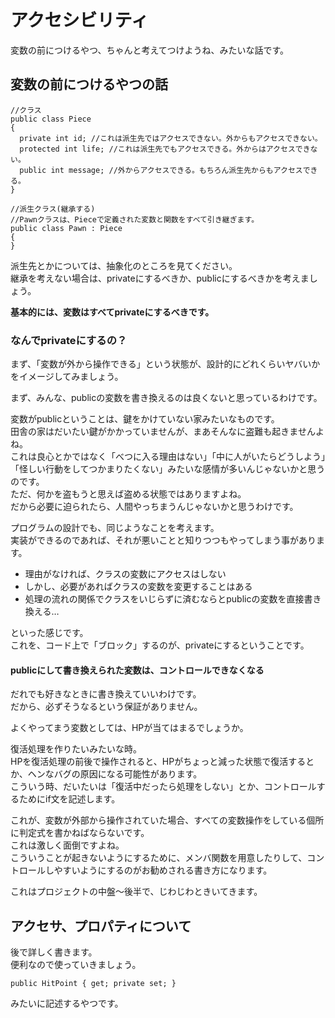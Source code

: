 # アクセシビリティ
変数の前につけるやつ、ちゃんと考えてつけようね、みたいな話です。

## 変数の前につけるやつの話

```
//クラス
public class Piece
{
  private int id; //これは派生先ではアクセスできない。外からもアクセスできない。
  protected int life; //これは派生先でもアクセスできる。外からはアクセスできない。
  public int message; //外からアクセスできる。もちろん派生先からもアクセスできる。
}

//派生クラス(継承する)
//Pawnクラスは、Pieceで定義された変数と関数をすべて引き継ぎます。
public class Pawn : Piece
{
}
```

派生先とかについては、抽象化のところを見てください。  
継承を考えない場合は、privateにするべきか、publicにするべきかを考えましょう。  

**基本的には、変数はすべてprivateにするべきです。**

### なんでprivateにするの？

まず、「変数が外から操作できる」という状態が、設計的にどれくらいヤバいかをイメージしてみましょう。  

まず、みんな、publicの変数を書き換えるのは良くないと思っているわけです。  

変数がpublicということは、鍵をかけていない家みたいなものです。  
田舎の家はだいたい鍵がかかっていませんが、まあそんなに盗難も起きませんよね。  
これは良心とかではなく「べつに入る理由はない」「中に人がいたらどうしよう」「怪しい行動をしてつかまりたくない」みたいな感情が多いんじゃないかと思うのです。  
ただ、何かを盗もうと思えば盗める状態ではありますよね。  
だから必要に迫られたら、人間やっちまうんじゃないかと思うわけです。  

プログラムの設計でも、同じようなことを考えます。  
実装ができるのであれば、それが悪いことと知りつつもやってしまう事があります。  
- 理由がなければ、クラスの変数にアクセスはしない
- しかし、必要があればクラスの変数を変更することはある
- 処理の流れの関係でクラスをいじらずに済むならとpublicの変数を直接書き換える…

といった感じです。  
これを、コード上で「ブロック」するのが、privateにするということです。  


#### publicにして書き換えられた変数は、コントロールできなくなる
だれでも好きなときに書き換えていいわけです。  
だから、必ずそうなるという保証がありません。  

よくやってまう変数としては、HPが当てはまるでしょうか。  

復活処理を作りたいみたいな時。  
HPを復活処理の前後で操作されると、HPがちょっと減った状態で復活するとか、ヘンなバグの原因になる可能性があります。  
こういう時、だいたいは「復活中だったら処理をしない」とか、コントロールするためにif文を記述します。  

これが、変数が外部から操作されていた場合、すべての変数操作をしている個所に判定式を書かねばならないです。  
これは激しく面倒ですよね。  
こういうことが起きないようにするために、メンバ関数を用意したりして、コントロールしやすいようにするのがお勧めされる書き方になります。  

これはプロジェクトの中盤～後半で、じわじわときいてきます。  


## アクセサ、プロパティについて

後で詳しく書きます。  
便利なので使っていきましょう。  
```
public HitPoint { get; private set; }
```
みたいに記述するやつです。  
